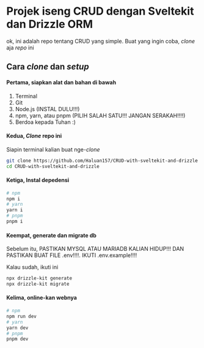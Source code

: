 # Projek iseng CRUD dengan Sveltekit dan Drizzle ORM

ok, ini adalah repo tentang CRUD yang simple. Buat yang ingin coba, *clone* aja *repo* ini

## Cara *clone* dan *setup*

#### Pertama, siapkan alat dan bahan di bawah

1. Terminal
2. Git
3. Node.js (INSTAL DULU!!!)
4. npm, yarn, atau pnpm (PILIH SALAH SATU!!! JANGAN SERAKAH!!!!)
5. Berdoa kepada Tuhan :)

#### Kedua, *Clone* repo ini
Siapin terminal kalian buat nge-*clone*

```bash
git clone https://github.com/Haluan157/CRUD-with-sveltekit-and-drizzle
cd CRUD-with-sveltekit-and-drizzle
```

#### Ketiga, Instal depedensi

```bash
# npm
npm i
# yarn
yarn i
# pnpm
pnpm i
```

#### Keempat, generate dan migrate db

Sebelum itu, PASTIKAN MYSQL ATAU MARIADB KALIAN HIDUP!!! DAN PASTIKAN BUAT FILE .env!!!!. IKUTI .env.example!!!!

Kalau sudah, ikuti ini
```bash
npx drizzle-kit generate
npx drizzle-kit migrate
```

#### Kelima, online-kan webnya
```bash
# npm
npm run dev
# yarn
yarn dev
# pnpm
pnpm dev
```